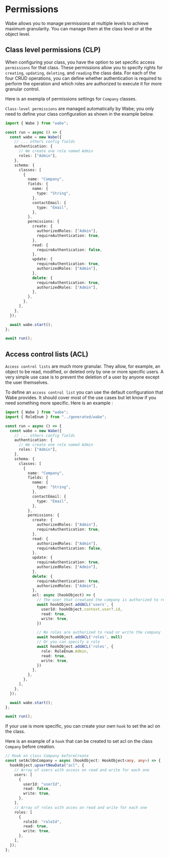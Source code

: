 # Permissions

Wabe allows you to manage permissions at multiple levels to achieve maximum granularity. You can manage them at the class level or at the object level.

## Class level permissions (CLP)

When configuring your class, you have the option to set specific access `permissions` for that class. These permissions allow you to specify rights for `creating`, `updating`, `deleting`, and `reading` the class data. For each of the four CRUD operations, you can define whether authentication is required to perform the operation and which roles are authorized to execute it for more granular control.

Here is an exempla of permissions settings for `Company` classes.

`Class-level permissions` are managed automatically by Wabe; you only need to define your class configuration as shown in the example below.

```ts
import { Wabe } from "wabe";

const run = async () => {
  const wabe = new Wabe({
    // ... others config fields
    authentication: {
      // We create one role named Admin
      roles: ["Admin"],
    },
    schema: {
      classes: [
        {
          name: "Company",
          fields: {
            name: {
              type: "String",
            },
            contactEmail: {
              type: "Email",
            },
          },
          permissions: {
            create: {
              authorizedRoles: ["Admin"],
              requireAuthentication: true,
            },
            read: {
              requireAuthentication: false,
            },
            update: {
              requireAuthentication: true,
              authorizedRoles: ["Admin"],
            },
            delete: {
              requireAuthentication: true,
              authorizedRoles: ["Admin"],
            },
          },
        },
      ],
    },
  });

  await wabe.start();
};

await run();
```

## Access control lists (ACL)

`Access control lists` are much more granular. They allow, for example, an object to be read, modified, or deleted only by one or more specific users. A very simple use case is to prevent the deletion of a user by anyone except the user themselves.

To define an `access control list` you can use the default configuration that Wabe provides. It should cover most of the use cases but let know if you need something more specific. Here is an example :

```ts
import { Wabe } from "wabe";
import { RoleEnum } from "../generated/wabe";

const run = async () => {
  const wabe = new Wabe({
    // ... others config fields
    authentication: {
      // We create one role named Admin
      roles: ["Admin"],
    },
    schema: {
      classes: [
        {
          name: "Company",
          fields: {
            name: {
              type: "String",
            },
            contactEmail: {
              type: "Email",
            },
          },
          permissions: {
            create: {
              authorizedRoles: ["Admin"],
              requireAuthentication: true,
            },
            read: {
              authorizedRoles: ["Admin"],
              requireAuthentication: false,
            },
            update: {
              requireAuthentication: true,
              authorizedRoles: ["Admin"],
            },
            delete: {
              requireAuthentication: true,
              authorizedRoles: ["Admin"],
            },
            acl: async (hookObject) => {
              // The user that creataed the company is authorized to read and write it
              await hookObject.addACL('users', {
                userId: hookObject.context.user?.id,
                read: true,
                write: true,
              })

              // No roles are authorized to read or write the company
              await hookObject.addACL('roles', null)
              // Or you can specify a role
              await hookObject.addACL('roles', {
                role: RoleEnum.Admin,
                read: true,
                write: true,
              })
            },
          },
        },
      ],
    },
  });

  await wabe.start();
};

await run();
```

If your use is more specific, you can create your own `hook` to set the acl on the class.

Here is an example of a `hook` that can be created to set acl on the class `Company` before creation.

```ts
// Hook on class Company beforeCreate
const setAclOnCompany = async (hookObject: HookObject<any, any>) => {
  hookObject.upsertNewData("acl", {
    // Array of users with access on read and write for each one
    users: [
      {
        userId: "userId",
        read: false,
        write: true,
      },
    ],
    // Array of roles with acces on read and write for each one
    roles: [
      {
        roleId: "roleId",
        read: true,
        write: true,
      },
    ],
  });
};
```
